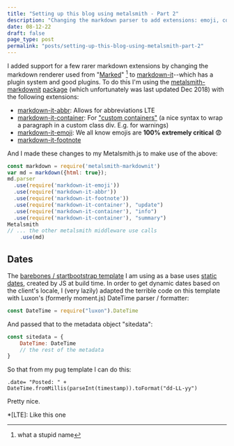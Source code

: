```yaml
---
title: "Setting up this blog using metalsmith - Part 2"
description: "Changing the markdown parser to add extensions: emoji, containers and abbreviations"
date: 08-12-22
draft: false
page_type: post
permalink: "posts/setting-up-this-blog-using-metalsmith-part-2"
---
```


I added support for a few rarer markdown extensions by changing the markdown renderer used from "[Marked](https://github.com/markedjs/marked)" [^1] to [markdown-it](https://github.com/markdown-it)--which has a plugin system and good plugins. To do this I'm using the [metalsmith-markdownit](https://github.com/mayo/metalsmith-markdownit) [package](https://www.npmjs.com/package/metalsmith-markdownit) (which unfortunately was last updated Dec 2018) with the following extensions:

- [markdown-it-abbr](https://github.com/markdown-it/markdown-it-abbr): Allows for abbreviations LTE
- [markdown-it-container](https://github.com/markdown-it/markdown-it-container): For ["custom containers"](https://github.com/markdown-it/markdown-it-container) (a nice syntax to wrap a paragraph in a custom class div. E.g. for warnings)
- [markdown-it-emoji](https://github.com/markdown-it/markdown-it-emoji): We all know emojis are **100% extremely critical** :fearful:
- [markdown-it-footnote](https://github.com/markdown-it/markdown-it-footnote)

And I made these changes to my Metalsmith.js to make use of the above:

``` js
const markdown = require('metalsmith-markdownit')
var md = markdown({html: true});
md.parser
  .use(require('markdown-it-emoji'))
  .use(require('markdown-it-abbr'))
  .use(require('markdown-it-footnote'))
  .use(require('markdown-it-container'), "update")
  .use(require('markdown-it-container'), "info")
  .use(require('markdown-it-container'), "summary")
Metalsmith
// ... the other metalsmith middleware use calls
    .use(md)
```

## Dates

The [barebones / startbootstrap template](https://github.com/metalsmith/startbootstrap-clean-blog/) I am using as a base uses [static dates](https://github.com/metalsmith/startbootstrap-clean-blog/blob/master/metalsmith.js#L31), created by JS at build time. In order to get dynamic dates based on the client's locale, I (very lazily) adapted the terrible code on this template with Luxon's (formerly moment.js) DateTime parser / formatter:

```js
const DateTime = require("luxon").DateTime
```

And passed that to the metadata object "sitedata":

```js
const sitedata = {
    DateTime: DateTime
    // the rest of the metadata
}
```

So that from my pug template I can do this:

```
.date= "Posted: " + DateTime.fromMillis(parseInt(timestamp)).toFormat("dd-LL-yy")
```

Pretty nice.



*[LTE]: Like this one 

[^1]: what a stupid name